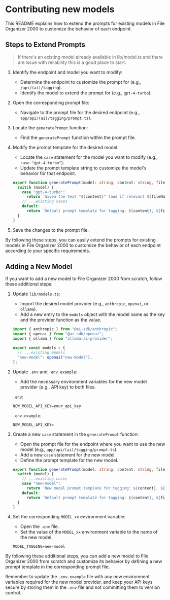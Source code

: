 # Contributing new models

This README explains how to extend the prompts for existing models in File Organizer 2000 to customize the behavior of each endpoint.

## Steps to Extend Prompts

> If there's an existing model already available in lib/model.ts and there are issue with reliability this is a good place to start.


1. Identify the endpoint and model you want to modify:
   - Determine the endpoint to customize the prompt for (e.g., `/api/(ai)/tagging`).
   - Identify the model to extend the prompt for (e.g., `gpt-4-turbo`).

2. Open the corresponding prompt file:
   - Navigate to the prompt file for the desired endpoint (e.g., `app/api/(ai)/tagging/prompt.ts`).

3. Locate the `generatePrompt` function:
   - Find the `generatePrompt` function within the prompt file.

4. Modify the prompt template for the desired model:
   - Locate the `case` statement for the model you want to modify (e.g., `case "gpt-4-turbo"`).
   - Update the prompt template string to customize the model's behavior for that endpoint.

   ```typescript
   export function generatePrompt(model: string, content: string, fileName: string, tags: string[]): string {
     switch (model) {
       case "gpt-4-turbo":
         return `Given the text "${content}" (and if relevant ${fileName}), generate up to 5 relevant tags from the following list: ${tags.join(", ")}. Respond with only the tags, separated by commas.`;
       // ...existing cases
       default:
         return `Default prompt template for tagging: ${content}, ${fileName}, ${tags.join(", ")}`;
     }
   }
   ```

5. Save the changes to the prompt file.

By following these steps, you can easily extend the prompts for existing models in File Organizer 2000 to customize the behavior of each endpoint according to your specific requirements.

## Adding a New Model

If you want to add a new model to File Organizer 2000 from scratch, follow these additional steps:

1. Update `lib/models.ts`:
   - Import the desired model provider (e.g., `anthropic`, `openai`, or `ollama`).
   - Add a new entry to the `models` object with the model name as the key and the provider function as the value.

   ```typescript
   import { anthropic } from "@ai-sdk/anthropic";
   import { openai } from "@ai-sdk/openai";
   import { ollama } from "ollama-ai-provider";

   export const models = {
     // ...existing models
     "new-model": openai("new-model"),
   };
   ```

2. Update `.env` and `.env.example`:
   - Add the necessary environment variables for the new model provider (e.g., API key) to both files.

   `.env`:
   ```
   NEW_MODEL_API_KEY=your_api_key
   ```

   `.env.example`:
   ```
   NEW_MODEL_API_KEY=
   ```

3. Create a new `case` statement in the `generatePrompt` function:
   - Open the prompt file for the endpoint where you want to use the new model (e.g., `app/api/(ai)/tagging/prompt.ts`).
   - Add a new `case` statement for the new model.
   - Define the prompt template for the new model.

   ```typescript
   export function generatePrompt(model: string, content: string, fileName: string, tags: string[]): string {
     switch (model) {
       // ...existing cases
       case "new-model":
         return `New model prompt template for tagging: ${content}, ${fileName}, ${tags.join(", ")}`;
       default:
         return `Default prompt template for tagging: ${content}, ${fileName}, ${tags.join(", ")}`;
     }
   }
   ```

4. Set the corresponding `MODEL_xx` environment variable:
   - Open the `.env` file.
   - Set the value of the `MODEL_xx` environment variable to the name of the new model.

   ```
   MODEL_TAGGING=new-model
   ```

By following these additional steps, you can add a new model to File Organizer 2000 from scratch and customize its behavior by defining a new prompt template in the corresponding prompt file.

Remember to update the `.env.example` file with any new environment variables required for the new model provider, and keep your API keys secure by storing them in the `.env` file and not committing them to version control.
